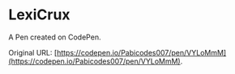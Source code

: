 # LexiCrux

A Pen created on CodePen.

Original URL: [https://codepen.io/Pabicodes007/pen/VYLoMmM](https://codepen.io/Pabicodes007/pen/VYLoMmM).

